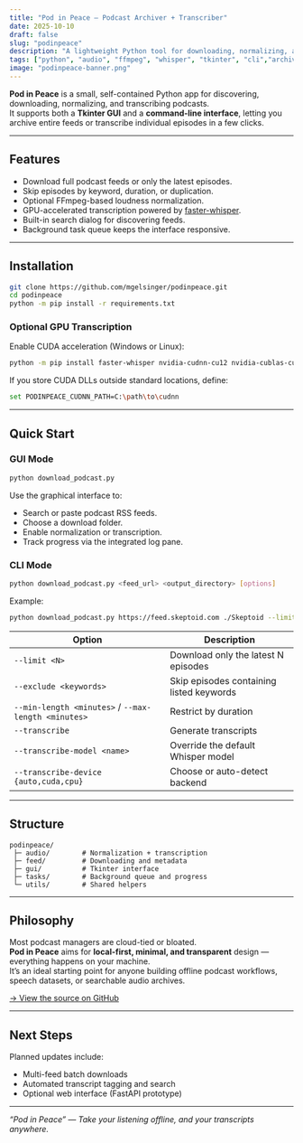 ```yaml
---
title: "Pod in Peace — Podcast Archiver + Transcriber"
date: 2025-10-10
draft: false
slug: "podinpeace"
description: "A lightweight Python tool for downloading, normalizing, and transcribing podcasts — with GPU-accelerated Whisper support and a clean Tkinter interface."
tags: ["python", "audio", "ffmpeg", "whisper", "tkinter", "cli","archive"]
image: "podinpeace-banner.png"
---
```


**Pod in Peace** is a small, self-contained Python app for discovering, downloading, normalizing, and transcribing podcasts.  
It supports both a **Tkinter GUI** and a **command-line interface**, letting you archive entire feeds or transcribe individual episodes in a few clicks.

---

## Features

- Download full podcast feeds or only the latest episodes.  
- Skip episodes by keyword, duration, or duplication.  
- Optional FFmpeg-based loudness normalization.  
- GPU-accelerated transcription powered by [faster-whisper](https://github.com/SYSTRAN/faster-whisper).  
- Built-in search dialog for discovering feeds.  
- Background task queue keeps the interface responsive.

---

## Installation

```bash
git clone https://github.com/mgelsinger/podinpeace.git
cd podinpeace
python -m pip install -r requirements.txt
```

### Optional GPU Transcription

Enable CUDA acceleration (Windows or Linux):

```bash
python -m pip install faster-whisper nvidia-cudnn-cu12 nvidia-cublas-cu12 nvidia-cuda-runtime-cu12
```

If you store CUDA DLLs outside standard locations, define:

```bash
set PODINPEACE_CUDNN_PATH=C:\path\to\cudnn
```

---

## Quick Start

### GUI Mode

```bash
python download_podcast.py
```

Use the graphical interface to:
- Search or paste podcast RSS feeds.
- Choose a download folder.
- Enable normalization or transcription.
- Track progress via the integrated log pane.

### CLI Mode

```bash
python download_podcast.py <feed_url> <output_directory> [options]
```

Example:

```bash
python download_podcast.py https://feed.skeptoid.com ./Skeptoid --limit 10 --transcribe --transcribe-model large-v2
```

| Option | Description |
|--------|--------------|
| `--limit <N>` | Download only the latest N episodes |
| `--exclude <keywords>` | Skip episodes containing listed keywords |
| `--min-length <minutes>` / `--max-length <minutes>` | Restrict by duration |
| `--transcribe` | Generate transcripts |
| `--transcribe-model <name>` | Override the default Whisper model |
| `--transcribe-device {auto,cuda,cpu}` | Choose or auto-detect backend |

---

## Structure

```
podinpeace/
 ├─ audio/        # Normalization + transcription
 ├─ feed/         # Downloading and metadata
 ├─ gui/          # Tkinter interface
 ├─ tasks/        # Background queue and progress
 └─ utils/        # Shared helpers
```

---

## Philosophy

Most podcast managers are cloud-tied or bloated.  
**Pod in Peace** aims for **local-first, minimal, and transparent** design — everything happens on your machine.  
It’s an ideal starting point for anyone building offline podcast workflows, speech datasets, or searchable audio archives.

[→ View the source on GitHub](https://github.com/mgelsinger/podinpeace)

---

## Next Steps

Planned updates include:
- Multi-feed batch downloads  
- Automated transcript tagging and search  
- Optional web interface (FastAPI prototype)

---

_“Pod in Peace” — Take your listening offline, and your transcripts anywhere._
